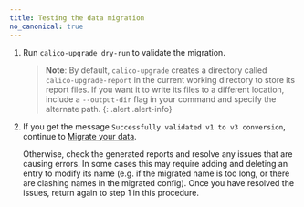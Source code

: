 ```yaml
---
title: Testing the data migration
no_canonical: true
---
```


1. Run `calico-upgrade dry-run` to validate the migration.

   > **Note**: By default, `calico-upgrade` creates a directory called `calico-upgrade-report` 
   > in the current working directory to store its report files. If you want it to write
   > its files to a different location, include a `--output-dir` flag in your command and 
   > specify the alternate path.
   {: .alert .alert-info}

1. If you get the message `Successfully validated v1 to v3 conversion`, continue to
   [Migrate your data](/{{page.version}}/getting-started/kubernetes/upgrade/migrate).

   Otherwise, check the generated reports and resolve any issues that are causing
   errors. In some cases this may require adding and deleting an entry 
   to modify its name (e.g. if the migrated name is too long, or there are 
   clashing names in the migrated config). Once you have resolved the issues, return
   again to step 1 in this procedure. 
   
